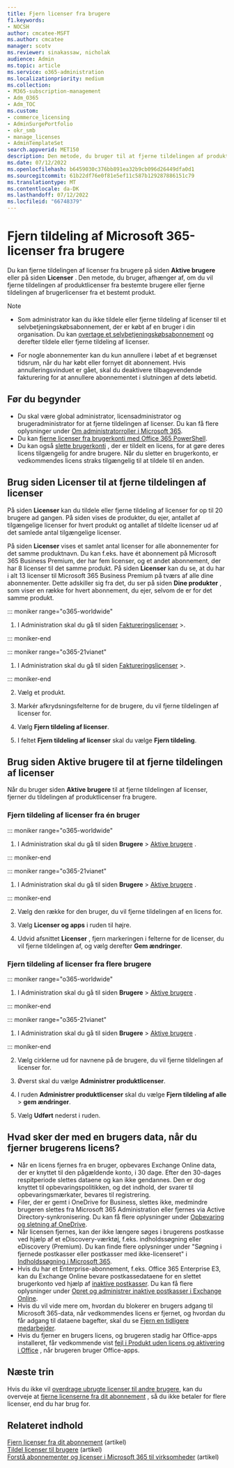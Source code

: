 ```yaml
---
title: Fjern licenser fra brugere
f1.keywords:
- NOCSH
author: cmcatee-MSFT
ms.author: cmcatee
manager: scotv
ms.reviewer: sinakassaw, nicholak
audience: Admin
ms.topic: article
ms.service: o365-administration
ms.localizationpriority: medium
ms.collection:
- M365-subscription-management
- Adm_O365
- Adm_TOC
ms.custom:
- commerce_licensing
- AdminSurgePortfolio
- okr_smb
- manage_licenses
- AdminTemplateSet
search.appverid: MET150
description: Den metode, du bruger til at fjerne tildelingen af produktlicenser, afhænger af, om du fjerner tildelingen af licenser fra bestemte brugere eller fra et bestemt produkt.
ms.date: 07/12/2022
ms.openlocfilehash: b6459030c376bb891ea32b9cb096d26449dfa0d1
ms.sourcegitcommit: 61b22df76e0f81e5ef11c587b129287886151c79
ms.translationtype: MT
ms.contentlocale: da-DK
ms.lasthandoff: 07/12/2022
ms.locfileid: "66748379"
---
```

# <a name="unassign-microsoft-365-licenses-from-users"></a>Fjern tildeling af Microsoft 365-licenser fra brugere

Du kan fjerne tildelingen af licenser fra brugere på siden **Aktive brugere** eller på siden **Licenser** . Den metode, du bruger, afhænger af, om du vil fjerne tildelingen af produktlicenser fra bestemte brugere eller fjerne tildelingen af brugerlicenser fra et bestemt produkt.

> [!NOTE]
>
> - Som administrator kan du ikke tildele eller fjerne tildeling af licenser til et selvbetjeningskøbsabonnement, der er købt af en bruger i din organisation. Du kan [overtage et selvbetjeningskøbsabonnement](../../commerce/subscriptions/manage-self-service-purchases-admins.md#take-over-a-self-service-purchase-subscription) og derefter tildele eller fjerne tildeling af licenser.
>
> - For nogle abonnementer kan du kun annullere i løbet af et begrænset tidsrum, når du har købt eller fornyet dit abonnement. Hvis annulleringsvinduet er gået, skal du deaktivere tilbagevendende fakturering for at annullere abonnementet i slutningen af dets løbetid.

## <a name="before-you-begin"></a>Før du begynder

- Du skal være global administrator, licensadministrator og brugeradministrator for at fjerne tildelingen af licenser. Du kan få flere oplysninger under [Om administratorroller i Microsoft 365](../add-users/about-admin-roles.md).
- Du kan [fjerne licenser fra brugerkonti med Office 365 PowerShell](../../enterprise/remove-licenses-from-user-accounts-with-microsoft-365-powershell.md).
- Du kan også [slette brugerkonti](../add-users/delete-a-user.md) , der er tildelt en licens, for at gøre deres licens tilgængelig for andre brugere. Når du sletter en brugerkonto, er vedkommendes licens straks tilgængelig til at tildele til en anden.

## <a name="use-the-licenses-page-to-unassign-licenses"></a>Brug siden Licenser til at fjerne tildelingen af licenser

På siden **Licenser** kan du tildele eller fjerne tildeling af licenser for op til 20 brugere ad gangen. På siden vises de produkter, du ejer, antallet af tilgængelige licenser for hvert produkt og antallet af tildelte licenser ud af det samlede antal tilgængelige licenser.

På siden **Licenser** vises et samlet antal licenser for alle abonnementer for det samme produktnavn. Du kan f.eks. have ét abonnement på Microsoft 365 Business Premium, der har fem licenser, og et andet abonnement, der har 8 licenser til det samme produkt. På siden **Licenser** kan du se, at du har i alt 13 licenser til Microsoft 365 Business Premium på tværs af alle dine abonnementer. Dette adskiller sig fra det, du ser på siden **Dine produkter** , som viser en række for hvert abonnement, du ejer, selvom de er for det samme produkt.

::: moniker range="o365-worldwide"

1. I Administration skal du gå til siden <a href="https://go.microsoft.com/fwlink/p/?linkid=842264" target="_blank">Faktureringslicenser</a>  \>.

::: moniker-end

::: moniker range="o365-21vianet"

1. I Administration skal du gå til siden <a href="https://go.microsoft.com/fwlink/p/?linkid=850625" target="_blank">Faktureringslicenser</a>  \>.

::: moniker-end

2. Vælg et produkt.

3. Markér afkrydsningsfelterne for de brugere, du vil fjerne tildelingen af licenser for.

4. Vælg **Fjern tildeling af licenser**.

5. I feltet **Fjern tildeling af licenser** skal du vælge **Fjern tildeling**.

## <a name="use-the-active-users-page-to-unassign-licenses"></a>Brug siden Aktive brugere til at fjerne tildelingen af licenser

Når du bruger siden **Aktive brugere** til at fjerne tildelingen af licenser, fjerner du tildelingen af produktlicenser fra brugere.

### <a name="unassign-licenses-from-one-user"></a>Fjern tildeling af licenser fra én bruger

::: moniker range="o365-worldwide"

1. I Administration skal du gå til siden **Brugere** \> <a href="https://go.microsoft.com/fwlink/p/?linkid=834822" target="_blank">Aktive brugere</a> .

::: moniker-end

::: moniker range="o365-21vianet"

1. I Administration skal du gå til siden **Brugere** \> <a href="https://go.microsoft.com/fwlink/p/?linkid=850628" target="_blank">Aktive brugere</a> .

::: moniker-end

2. Vælg den række for den bruger, du vil fjerne tildelingen af en licens for.

3. Vælg **Licenser og apps** i ruden til højre.

4. Udvid afsnittet **Licenser** , fjern markeringen i felterne for de licenser, du vil fjerne tildelingen af, og vælg derefter **Gem ændringer**.

### <a name="unassign-licenses-from-multiple-users"></a>Fjern tildeling af licenser fra flere brugere

::: moniker range="o365-worldwide"

1. I Administration skal du gå til siden **Brugere** \> <a href="https://go.microsoft.com/fwlink/p/?linkid=834822" target="_blank">Aktive brugere</a> .

::: moniker-end

::: moniker range="o365-21vianet"

1. I Administration skal du gå til siden **Brugere** \> <a href="https://go.microsoft.com/fwlink/p/?linkid=850628" target="_blank">Aktive brugere</a> .

::: moniker-end

2. Vælg cirklerne ud for navnene på de brugere, du vil fjerne tildelingen af licenser for.

3. Øverst skal du vælge **Administrer produktlicenser**.

4. I ruden **Administrer produktlicenser** skal du vælge **Fjern tildeling af alle** > **gem ændringer**.

5. Vælg **Udført** nederst i ruden.  

## <a name="what-happens-to-a-users-data-when-you-remove-their-license"></a>Hvad sker der med en brugers data, når du fjerner brugerens licens?

- Når en licens fjernes fra en bruger, opbevares Exchange Online data, der er knyttet til den pågældende konto, i 30 dage. Efter den 30-dages respitperiode slettes dataene og kan ikke gendannes. Den er dog knyttet til opbevaringspolitikken, og det indhold, der svarer til opbevaringsmærkater, bevares til registrering.
- Filer, der er gemt i OneDrive for Business, slettes ikke, medmindre brugeren slettes fra Microsoft 365 Administration eller fjernes via Active Directory-synkronisering. Du kan få flere oplysninger under [Opbevaring og sletning af OneDrive](/onedrive/retention-and-deletion).
- Når licensen fjernes, kan der ikke længere søges i brugerens postkasse ved hjælp af et eDiscovery-værktøj, f.eks. indholdssøgning eller eDiscovery (Premium). Du kan finde flere oplysninger under "Søgning i fjernede postkasser eller postkasser med ikke-licenseret" i [Indholdssøgning i Microsoft 365](../../compliance/content-search.md).
- Hvis du har et Enterprise-abonnement, f.eks. Office 365 Enterprise E3, kan du Exchange Online bevare postkassedataene for en slettet brugerkonto ved hjælp af [inaktive postkasser](../../compliance/inactive-mailboxes-in-office-365.md). Du kan få flere oplysninger under [Opret og administrer inaktive postkasser i Exchange Online](../../compliance/create-and-manage-inactive-mailboxes.md).
- Hvis du vil vide mere om, hvordan du blokerer en brugers adgang til Microsoft 365-data, når vedkommendes licens er fjernet, og hvordan du får adgang til dataene bagefter, skal du se [Fjern en tidligere medarbejder](../add-users/remove-former-employee.md).
- Hvis du fjerner en brugers licens, og brugeren stadig har Office-apps installeret, får vedkommende vist [fejl i Produkt uden licens og aktivering i Office](https://support.microsoft.com/office/0d23d3c0-c19c-4b2f-9845-5344fedc4380) , når brugeren bruger Office-apps.

## <a name="next-steps"></a>Næste trin

Hvis du ikke vil [overdrage ubrugte licenser til andre brugere](assign-licenses-to-users.md), kan du overveje at [fjerne licenserne fra dit abonnement](../../commerce/licenses/buy-licenses.md) , så du ikke betaler for flere licenser, end du har brug for.

## <a name="related-content"></a>Relateret indhold

[Fjern licenser fra dit abonnement](../../commerce/licenses/buy-licenses.md) (artikel)\
[Tildel licenser til brugere](assign-licenses-to-users.md) (artikel)\
[Forstå abonnementer og licenser i Microsoft 365 til virksomheder](../../commerce/licenses/subscriptions-and-licenses.md) (artikel)
